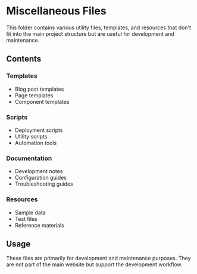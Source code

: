 # Miscellaneous Files

This folder contains various utility files, templates, and resources that don't fit into the main project structure but are useful for development and maintenance.

## Contents

### Templates
- Blog post templates
- Page templates
- Component templates

### Scripts
- Deployment scripts
- Utility scripts
- Automation tools

### Documentation
- Development notes
- Configuration guides
- Troubleshooting guides

### Resources
- Sample data
- Test files
- Reference materials

## Usage

These files are primarily for development and maintenance purposes. They are not part of the main website but support the development workflow.